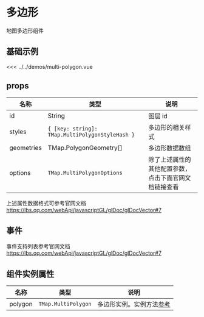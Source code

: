 # 多边形

地图多边形组件


## 基础示例

<PolygonDemo/>

<<< ../../demos/multi-polygon.vue

## props

| 名称            | 类型                         | 说明                                                 |
| --------------- | ---------------------------- | ---------------------------------------------------- |
| id         | String                                       | 图层 id          |
| styles     | `{ [key: string]: TMap.MultiPolygonStyleHash }` | 多边形的相关样式 |
| geometries | TMap.PolygonGeometry[]                         | 多边形数据数组   |
| options   | `TMap.MultiPolygonOptions` |  除了上述属性的其他配置参数，点击下面官网文档链接查看                        |

上述属性数据格式可参考官网文档 https://lbs.qq.com/webApi/javascriptGL/glDoc/glDocVector#7

## 事件

事件支持列表参考官网文档 https://lbs.qq.com/webApi/javascriptGL/glDoc/glDocVector#7

## 组件实例属性

| 名称            | 类型                         | 说明                                                 |
| --------------- | ---------------------------- | ---------------------------------------------------- |
| polygon         | `TMap.MultiPolygon` | 多边形实例。实例方法[参考](https://lbs.qq.com/webApi/javascriptGL/glDoc/glDocVector#7)                                    |